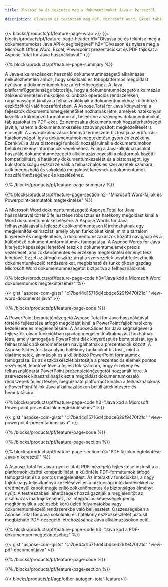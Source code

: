 ```yaml
---
title: Olvassa be és tekintse meg a dokumentumokat Java-n keresztül 

description: Olvasson és tekintsen meg PDF, Microsoft Word, Excel táblázatokat és PowerPoint prezentációkat Java alkalmazásán keresztül.
---
```


{{< blocks/products/pf/feature-page-wrap >}}
{{< blocks/products/pf/feature-page-header h1="Olvassa be és tekintse meg a dokumentumokat Java API-k segítségével" h2="Olvasson és nyissa meg a Microsoft Office Word, Excel, Powerpoint prezentációkat és PDF fájlokat a Aspose.Total for Java használatával." >}}

{{% blocks/products/pf/feature-page-summary %}}

A Java-alkalmazásokat használó dokumentumnézegető alkalmazás nélkülözhetetlen ahhoz, hogy sokoldalú és többplatformos megoldást nyújtson a dokumentumok hozzáférhetőségéhez. A Java platformfüggetlensége biztosítja, hogy a dokumentumnézegető alkalmazás zökkenőmentesen működjön különböző operációs rendszereken, rugalmasságot kínálva a felhasználóknak a dokumentumokhoz különböző eszközökről való hozzáférésben. A Aspose.Total for Java könyvtárral a fejlesztők dokumentummegjelenítőket hozhatnak létre, amelyek hatékonyan kezelik a különböző formátumokat, beleértve a szöveges dokumentumokat, táblázatokat és PDF-eket. Ez nemcsak a dokumentumok hozzáférhetőségét javítja, hanem a dokumentumkezelés szabványosított megközelítését is elősegíti. A Java-alkalmazások könnyű természete biztosítja az erőforrás-hatékonyságot, így a dokumentumok megtekintése gyors és érzékeny. Ezenkívül a Java biztonsági funkciói hozzájárulnak a dokumentumokon belüli érzékeny információk védelméhez. Főleg a Java-alkalmazásokat használó dokumentumnézegető alkalmazás egyesíti a platformok közötti kompatibilitást, a hatékony dokumentumkezelést és a biztonságot, így kulcsfontosságú eszközzé válik a felhasználók és szervezetek számára, akik megbízható és sokoldalú megoldást keresnek a dokumentumok hozzáférhetőségéhez és kezeléséhez.

{{% /blocks/products/pf/feature-page-summary  %}}

{{% blocks/products/pf/feature-page-section  h2="Microsoft Word-fájlok és Powerpoint-bemutatók megtekintése" %}}

A Microsoft Word dokumentumnézegető Aspose.Total for Java használatával történő fejlesztése robusztus és hatékony megoldást kínál a Word dokumentumok kezelésére. A Aspose.Words for Java felhasználásával a fejlesztők zökkenőmentesen létrehozhatnak egy megjelenítőalkalmazást, amely olyan funkciókat kínál, mint a tartalom kinyerése és megjelenítése, a dokumentumszakaszok közötti navigáció és a különböző dokumentumformátumok támogatása. A Aspose.Words for Java kiterjedt képességei lehetővé teszik a dokumentumelemek precíz vezérlését, ami zökkenőmentes és érzékeny megtekintési élményt tesz lehetővé. Ezzel az átfogó eszköztárral a szervezetek továbbfejleszthetik dokumentumkezelő rendszereiket, megbízható és funkciókban gazdag Microsoft Word dokumentumnézegetőt biztosítva a felhasználóknak.  <br />

{{% blocks/products/pf/feature-page-code h3="Java kód a Microsoft Word dokumentumok megtekintéséhez" %}}

{{< gist "aspose-com-gists" "c17be44d15716d4cbdce629f9470f21c" "view-word-documents.java" >}}

{{% /blocks/products/pf/feature-page-code  %}}

A PowerPoint bemutatónézegető Aspose.Total for Java használatával történő fejlesztése átfogó megoldást kínál a PowerPoint fájlok hatékony kezelésére és megjelenítésére. A Aspose.Slides for Java segítségével a fejlesztők olyan funkciókban gazdag megjelenítőalkalmazást hozhatnak létre, amely támogatja a PowerPoint diák kinyerését és bemutatását, így a felhasználók zökkenőmentesen navigálhatnak a prezentációk között. A Aspose.Slides for Java olyan hatékony funkciókat biztosít, mint a diaátmenetek, animációk és a különböző PowerPoint formátumok támogatása. Ez az eszközkészlet biztosítja a prezentációs elemek pontos vezérlését, lehetővé téve a fejlesztők számára, hogy érzékeny és felhasználóbarát PowerPoint prezentációnézegetőt hozzanak létre. A szervezetek kihasználhatják ezt a megoldást dokumentumkezelő rendszereik fejlesztésére, megbízható platformot kínálva a felhasználóknak a PowerPoint fájlok Java alkalmazásokon belüli áttekintésére és bemutatására.

{{% blocks/products/pf/feature-page-code h3="Java kód a Microsoft Powerpoint prezentációk megtekintéséhez" %}}

{{< gist "aspose-com-gists" "c17be44d15716d4cbdce629f9470f21c" "view-powerpoint-presentations.java" >}}

{{% /blocks/products/pf/feature-page-code  %}}

{{% /blocks/products/pf/feature-page-section %}}

{{% blocks/products/pf/feature-page-section  h2="PDF fájlok megtekintése Java-n keresztül" %}}

A Aspose.Total for Java-gyel ellátott PDF-nézegető fejlesztése biztosítja a platformok közötti kompatibilitást, a különféle PDF-formátumok átfogó támogatását és a pontos megjelenítést. Az interaktív funkciókkal, a nagy fájlok nagy teljesítményű kezelésével és a biztonsági intézkedésekkel az eredményül kapott megjelenítő zökkenőmentes és biztonságos élményt nyújt. A testreszabási lehetőségek hozzáigazítják a megjelenítőt az alkalmazás márkajelzéséhez, az integrációs képességek pedig megkönnyítik a szélesebb körű üzleti folyamatokba vagy dokumentumkezelő rendszerekbe való beillesztést. Összességében a Aspose.Total for Java sokoldalú és hatékony eszközkészletet biztosít megbízható PDF-nézegető létrehozásához Java alkalmazásokon belül.

{{% blocks/products/pf/feature-page-code h3="Java kód a PDF-dokumentum megtekintéséhez" %}}

{{< gist "aspose-com-gists" "c17be44d15716d4cbdce629f9470f21c" "view-pdf-document.java" >}}

{{% /blocks/products/pf/feature-page-code  %}}

{{% /blocks/products/pf/feature-page-section %}}

{{< blocks/products/pf/agp/other-autogen-total-feature>}}